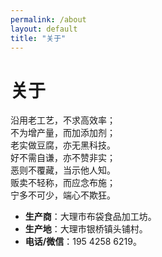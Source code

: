 ```yaml
---
permalink: /about
layout: default
title: "关于"
---
```


# 关于

沿用老工艺，不求高效率；<br>
不为增产量，而加添加剂；<br>
老实做豆腐，亦无黑科技。<br>
好不需自谦，亦不赞非实；<br>
恶则不覆藏，当示他人知。<br>
贩卖不轻称，而应念布施；<br>
宁多不可少，端心不欺狂。

<ul>
  <li><b>生产商</b>：大理市布袋食品加工坊。</li>
  <li><b>生产地</b>：大理市银桥镇头铺村。</li>
  <li><b>电话/微信</b>：195 4258 6219。</li>
</ul>